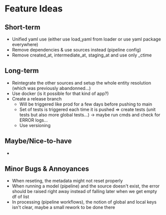 # Feature Ideas

## Short-term
- Unified yaml use (either use load_yaml from loader or use yaml package everywhere)
- Remove dependencies & use sources instead (pipeline config)
- Remove created_at, intermediate_at, staging_at and use only _ctime

## Long-term
- Reintegrate the other sources and setup the whole entity resolution (which was previously abandonned...)
- Use docker (is it possible for that kind of app?)
- Create a release branch
    - Will be triggered like prod for a few days before pushing to main
    - Set of tests is triggered each time it is pushed => create tests (unit tests but also more global tests...) -> maybe run cmds and check for ERROR logs...
    - Use versioning

## Maybe/Nice-to-have
- 

## Minor Bugs & Annoyances
- When reseting, the metadata might not reset properly
- When running a model (pipeline) and the source doesn't exist, the error should be raised right away instead of falling later when we get empty df of list
- In processing (pipeline workflows), the notion of global and local keys isn't clear, maybe a small rework to be done there
